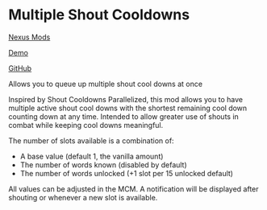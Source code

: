 # Multiple Shout Cooldowns

[Nexus Mods](https://www.nexusmods.com/skyrimspecialedition/mods/162940)

[Demo](https://youtu.be/Na9LAIp9SJs)

[GitHub](https://github.com/kieranknowles1/multiple-shout-cooldowns)

Allows you to queue up multiple shout cool downs at once

Inspired by Shout Cooldowns Parallelized, this mod allows you to have multiple
active shout cool downs with the shortest remaining cool down counting down at
any time. Intended to allow greater use of shouts in combat while keeping cool
downs meaningful.

The number of slots available is a combination of:
- A base value (default 1, the vanilla amount)
- The number of words known (disabled by default)
- The number of words unlocked (+1 slot per 15 unlocked default)


All values can be adjusted in the MCM. A notification will be displayed after
shouting or whenever a new slot is available.
